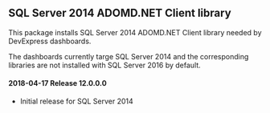 ﻿## SQL Server 2014 ADOMD.NET Client library
This package installs SQL Server 2014 ADOMD.NET Client library needed by DevExpress dashboards.

The dashboards currently targe SQL Server 2014 and the corresponding libraries are not installed
with SQL Server 2016 by default.

#### 2018-04-17 Release 12.0.0.0
 * Initial release for SQL Server 2014

